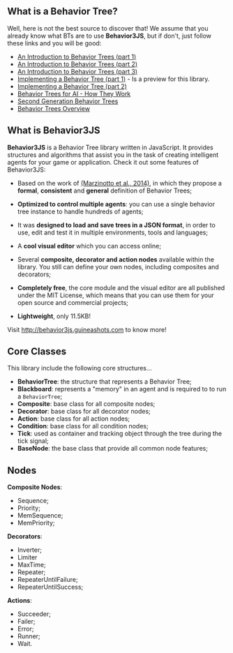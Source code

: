 ## What is a Behavior Tree?

Well, here is not the best source to discover that! We assume that you already 
know what BTs are to use **Behavior3JS**, but if don't, just follow these links
and you will be good:

- [An Introduction to Behavior Trees (part 1)][tutorial_1]
- [An Introduction to Behavior Trees (part 2)][tutorial_2]
- [An Introduction to Behavior Trees (part 3)][tutorial_3]
- [Implementing a Behavior Tree (part 1)][tutorial_4] - Is a preview for this 
  library.
- [Implementing a Behavior Tree (part 2)][tutorial_5]
- [Behavior Trees for AI - How They Work][tutorial_6]
- [Second Generation Behavior Trees][tutorial_7]
- [Behavior Trees Overview][tutorial_8]


## What is Behavior3JS

**Behavior3JS** is a Behavior Tree library written in JavaScript. It provides 
structures and algorithms that assist you in the task of creating intelligent
agents for your game or application. Check it out some features of Behavior3JS:

- Based on the work of [(Marzinotto et al., 2014)][marzinotto], in which they
  propose a **formal**, **consistent** and **general** definition of Behavior
  Trees;

- **Optimized to control multiple agents**: you can use a single behavior 
  tree instance to handle hundreds of agents;

- It was **designed to load and save trees in a JSON format**, in order to 
  use, edit and test it in multiple environments, tools and languages;

- A **cool visual editor** which you can access online;

- Several **composite, decorator and action nodes** available within the 
  library. You still can define your own nodes, including composites and 
  decorators;

- **Completely free**, the core module and the visual editor are all published
  under the MIT License, which means that you can use them for your open source
  and commercial projects;

- **Lightweight**, only 11.5KB!

Visit http://behavior3js.guineashots.com to know more!


## Core Classes

This library include the following core structures...

- **BehaviorTree**: the structure that represents a Behavior Tree;
- **Blackboard**: represents a "memory" in an agent and is required to to 
  run a `BehaviorTree`;
- **Composite**: base class for all composite nodes;
- **Decorator**: base class for all decorator nodes;
- **Action**: base class for all action nodes;
- **Condition**: base class for all condition nodes;
- **Tick**: used as container and tracking object through the tree during 
  the tick signal;
- **BaseNode**: the base class that provide all common node features;


## Nodes

**Composite Nodes**: 

- Sequence;
- Priority;
- MemSequence;
- MemPriority;


**Decorators**: 

- Inverter;
- Limiter
- MaxTime;
- Repeater;
- RepeaterUntilFailure;
- RepeaterUntilSuccess;


**Actions**:

- Succeeder;
- Failer;
- Error;
- Runner;
- Wait.


[tutorial_1]: http://guineashots.com/2014/07/25/an-introduction-to-behavior-trees-part-1/
[tutorial_2]: http://guineashots.com/2014/08/10/an-introduction-to-behavior-trees-part-2/
[tutorial_3]: http://guineashots.com/2014/08/15/an-introduction-to-behavior-trees-part-3/
[tutorial_4]: http://guineashots.com/2014/09/24/implementing-a-behavior-tree-part-1/
[tutorial_5]: http://guineashots.com/2014/10/25/implementing-a-behavior-tree-part-2/
[tutorial_6]: http://www.gamasutra.com/blogs/ChrisSimpson/20140717/221339/Behavior_trees_for_AI_How_they_work.php
[tutorial_7]: http://aigamedev.com/insider/tutorial/second-generation-bt/
[tutorial_8]: http://aigamedev.com/open/article/bt-overview/
[marzinotto]: http://www.csc.kth.se/~miccol/Michele_Colledanchise/Publications_files/2013_ICRA_mcko.pdf